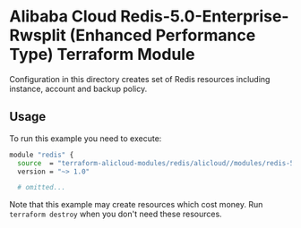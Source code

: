 # Alibaba Cloud Redis-5.0-Enterprise-Rwsplit (Enhanced Performance Type) Terraform Module

Configuration in this directory creates set of Redis resources including  instance,  account and backup policy.

## Usage

To run this example you need to execute:

```bash
module "redis" {
  source  = "terraform-alicloud-modules/redis/alicloud//modules/redis-5.0-enterprise-rwsplit-(enhanced_performance_type)"
  version = "~> 1.0"

  # omitted...
```

Note that this example may create resources which cost money. Run `terraform destroy` when you don't need these resources.

<!-- BEGINNING OF PRE-COMMIT-TERRAFORM DOCS HOOK -->

<!-- END OF PRE-COMMIT-TERRAFORM DOCS HOOK -->
